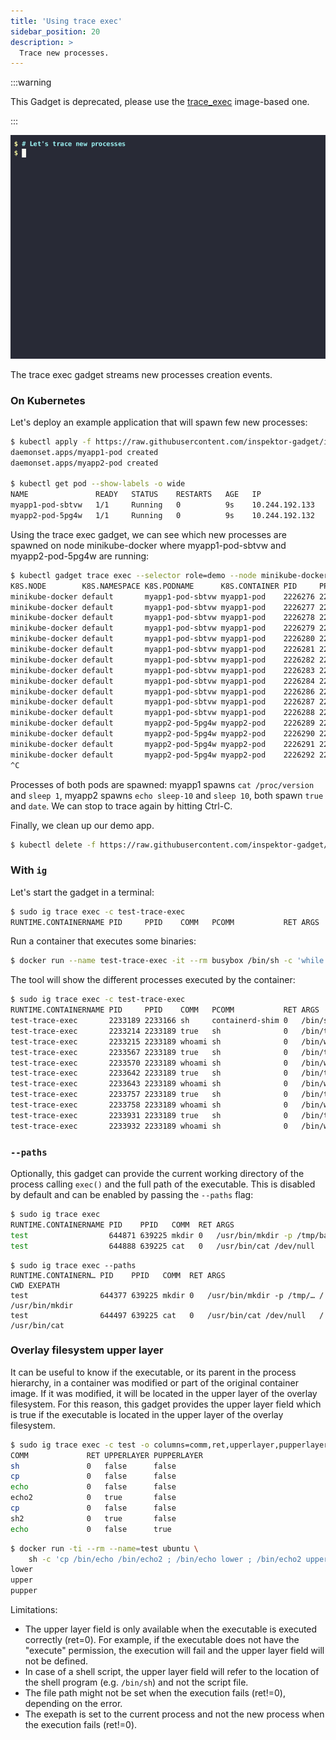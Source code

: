 ```yaml
---
title: 'Using trace exec'
sidebar_position: 20
description: >
  Trace new processes.
---
```


:::warning

This Gadget is deprecated, please use the [trace_exec](../../trace_exec.mdx)
image-based one.

:::

![Screencast of the trace exec gadget](exec.gif)

The trace exec gadget streams new processes creation events.

### On Kubernetes

Let's deploy an example application that will spawn few new processes:

```bash
$ kubectl apply -f https://raw.githubusercontent.com/inspektor-gadget/inspektor-gadget/main/docs/examples/ds-myapp.yaml
daemonset.apps/myapp1-pod created
daemonset.apps/myapp2-pod created

$ kubectl get pod --show-labels -o wide
NAME               READY   STATUS    RESTARTS   AGE   IP               NODE              NOMINATED NODE   READINESS GATES   LABELS
myapp1-pod-sbtvw   1/1     Running   0          9s    10.244.192.133   minikube-docker   <none>           <none>            controller-revision-hash=865c886d8f,myapp=app-one,name=myapp1-pod,pod-template-generation=1,role=demo
myapp2-pod-5pg4w   1/1     Running   0          9s    10.244.192.132   minikube-docker   <none>           <none>            controller-revision-hash=677d884fc,myapp=app-two,name=myapp2-pod,pod-template-generation=1,role=demo
```

Using the trace exec gadget, we can see which new processes are spawned on node
minikube-docker where myapp1-pod-sbtvw and myapp2-pod-5pg4w are running:

```bash
$ kubectl gadget trace exec --selector role=demo --node minikube-docker
K8S.NODE        K8S.NAMESPACE K8S.PODNAME      K8S.CONTAINER PID     PPID    COMM  PCOMM RET ARGS
minikube-docker default       myapp1-pod-sbtvw myapp1-pod    2226276 2221571 true  sh    0   /bin/true
minikube-docker default       myapp1-pod-sbtvw myapp1-pod    2226277 2221571 date  sh    0   /bin/date
minikube-docker default       myapp1-pod-sbtvw myapp1-pod    2226278 2221571 cat   sh    0   /bin/cat /proc/version
minikube-docker default       myapp1-pod-sbtvw myapp1-pod    2226279 2221571 true  sh    0   /bin/true
minikube-docker default       myapp1-pod-sbtvw myapp1-pod    2226280 2221571 date  sh    0   /bin/date
minikube-docker default       myapp1-pod-sbtvw myapp1-pod    2226281 2221571 cat   sh    0   /bin/cat /proc/version
minikube-docker default       myapp1-pod-sbtvw myapp1-pod    2226282 2221571 true  sh    0   /bin/true
minikube-docker default       myapp1-pod-sbtvw myapp1-pod    2226283 2221571 date  sh    0   /bin/date
minikube-docker default       myapp1-pod-sbtvw myapp1-pod    2226284 2221571 cat   sh    0   /bin/cat /proc/version
minikube-docker default       myapp1-pod-sbtvw myapp1-pod    2226286 2221571 true  sh    0   /bin/true
minikube-docker default       myapp1-pod-sbtvw myapp1-pod    2226287 2221571 date  sh    0   /bin/date
minikube-docker default       myapp1-pod-sbtvw myapp1-pod    2226288 2221571 cat   sh    0   /bin/cat /proc/version
minikube-docker default       myapp2-pod-5pg4w myapp2-pod    2226289 2221280 true  sh    0   /bin/true
minikube-docker default       myapp2-pod-5pg4w myapp2-pod    2226290 2221280 date  sh    0   /bin/date
minikube-docker default       myapp2-pod-5pg4w myapp2-pod    2226291 2221280 echo  sh    0   /bin/echo sleep-10
minikube-docker default       myapp2-pod-5pg4w myapp2-pod    2226292 2221280 sleep sh    0   /bin/sleep 10
^C
```
Processes of both pods are spawned: myapp1 spawns `cat /proc/version` and `sleep 1`,
myapp2 spawns `echo sleep-10` and `sleep 10`, both spawn `true` and `date`.
We can stop to trace again by hitting Ctrl-C.

Finally, we clean up our demo app.

```bash
$ kubectl delete -f https://raw.githubusercontent.com/inspektor-gadget/inspektor-gadget/main/docs/examples/ds-myapp.yaml
```

### With `ig`

Let's start the gadget in a terminal:

```bash
$ sudo ig trace exec -c test-trace-exec
RUNTIME.CONTAINERNAME PID     PPID    COMM   PCOMM           RET ARGS
```

Run a container that executes some binaries:

```bash
$ docker run --name test-trace-exec -it --rm busybox /bin/sh -c 'while /bin/true ; do whoami ; sleep 3 ; done'
```

The tool will show the different processes executed by the container:

```bash
$ sudo ig trace exec -c test-trace-exec
RUNTIME.CONTAINERNAME PID     PPID    COMM   PCOMM           RET ARGS
test-trace-exec       2233189 2233166 sh     containerd-shim 0   /bin/sh -c while /bin/true ; do whoami ; sleep 3 ; done
test-trace-exec       2233214 2233189 true   sh              0   /bin/true
test-trace-exec       2233215 2233189 whoami sh              0   /bin/whoami
test-trace-exec       2233567 2233189 true   sh              0   /bin/true
test-trace-exec       2233570 2233189 whoami sh              0   /bin/whoami
test-trace-exec       2233642 2233189 true   sh              0   /bin/true
test-trace-exec       2233643 2233189 whoami sh              0   /bin/whoami
test-trace-exec       2233757 2233189 true   sh              0   /bin/true
test-trace-exec       2233758 2233189 whoami sh              0   /bin/whoami
test-trace-exec       2233931 2233189 true   sh              0   /bin/true
test-trace-exec       2233932 2233189 whoami sh              0   /bin/whoami
```

### `--paths`

Optionally, this gadget can provide the current working directory of the process calling `exec()` and the full path of the executable.
This is disabled by default and can be enabled by passing the `--paths` flag:

```bash
$ sudo ig trace exec
RUNTIME.CONTAINERNAME PID    PPID   COMM  RET ARGS
test                  644871 639225 mkdir 0   /usr/bin/mkdir -p /tmp/bar/foo/
test                  644888 639225 cat   0   /usr/bin/cat /dev/null
```
```
$ sudo ig trace exec --paths
RUNTIME.CONTAINERN… PID    PPID   COMM  RET ARGS                     CWD EXEPATH
test                644377 639225 mkdir 0   /usr/bin/mkdir -p /tmp/… /   /usr/bin/mkdir
test                644497 639225 cat   0   /usr/bin/cat /dev/null   /   /usr/bin/cat
```


### Overlay filesystem upper layer

It can be useful to know if the executable, or its parent in the process
hierarchy, in a container was modified or part of the original container image.
If it was modified, it will be located in the upper layer of the overlay filesystem.
For this reason, this gadget provides the upper layer field which is true if the
executable is located in the upper layer of the overlay filesystem.

```bash
$ sudo ig trace exec -c test -o columns=comm,ret,upperlayer,pupperlayer
COMM             RET UPPERLAYER PUPPERLAYER
sh               0   false      false
cp               0   false      false
echo             0   false      false
echo2            0   true       false
cp               0   false      false
sh2              0   true       false
echo             0   false      true
```

```bash
$ docker run -ti --rm --name=test ubuntu \
    sh -c 'cp /bin/echo /bin/echo2 ; /bin/echo lower ; /bin/echo2 upper ; cp /bin/sh /bin/sh2 ; sh2 -c "/bin/echo pupper"'
lower
upper
pupper
```

Limitations:
- The upper layer field is only available when the executable is executed
 correctly (ret=0). For example, if the executable does not have the "execute"
 permission, the execution will fail and the upper layer field will not be
 defined.
- In case of a shell script, the upper layer field will refer to the location
 of the shell program (e.g. `/bin/sh`) and not the script file.
- The file path might not be set when the execution fails (ret!=0), depending
 on the error.
- The exepath is set to the current process and not the new process when the
 execution fails (ret!=0).
